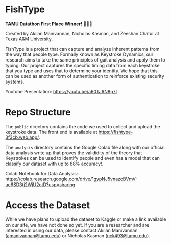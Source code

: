 # FishType
**TAMU Datathon First Place Winner!** 🎉🎉🎉

Created by Akilan Manivannan, Nicholas Kasman, and Zeeshan Chatur at Texas A&M University.

FishType is a project that can capture and analyze inherent patterns from the way that people type. Formally known as Keystroke Dynamics, our research aims to take the same principles of gait analysis and apply them to typing. Our project captures the specific timing data from each keystroke that you type and uses that to determine your identity. We hope that this can be used as another form of authentication to reinforce existing security systems.

Youtube Presentation: https://youtu.be/a60TJ6N8p7I

# Repo Structure
The `public` directory contains the code we used to collect and upload the keystroke data. The front end is available at https://fishtype-3f3cb.web.app/.

The `analysis` directory contains the Google Colab file along with our official data analysis write up that proves the valididity of the theory that Keystrokes can be used to identify people and even has a model that can classify our dataset with up to 88% accuracy!.

Colab Notebook for Data Analysis: https://colab.research.google.com/drive/1gypNJ5vnazcBVmV-uc6SD3tj2WjU2otD?usp=sharing

# Access the Dataset
While we have plans to upload the dataset to Kaggle or make a link available on our site, we have not done so yet. If you are a researcher and are interested in using our data, please contact Akilan Manivannan (amanivannan@tamu.edu) or Nicholas Kasman (nck493@tamu.edu).
